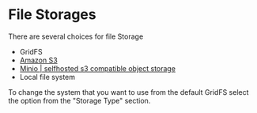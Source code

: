 # File Storages

There are several choices for file Storage

- GridFS
- [Amazon S3](amazon-s3/)
- [Minio | selfhosted s3 compatible object storage](minio/)
- Local file system

To change the system that you want to use from the default GridFS select the option from the "Storage Type" section.
